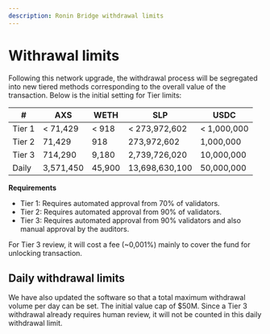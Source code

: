```yaml
---
description: Ronin Bridge withdrawal limits
---
```


# Withrawal limits

Following this network upgrade, the withdrawal process will be segregated into new tiered methods corresponding to the overall value of the transaction. Below is the initial setting for Tier limits:

| #      | AXS       | WETH   | SLP            | USDC        |
|--------|-----------|--------|----------------|-------------|
| Tier 1 | < 71,429  | < 918  | < 273,972,602  | < 1,000,000 |
| Tier 2 | 71,429    | 918    | 273,972,602    | 1,000,000   |
| Tier 3 | 714,290   | 9,180  | 2,739,726,020  | 10,000,000  |
| Daily  | 3,571,450 | 45,900 | 13,698,630,100 | 50,000,000  |

**Requirements**

* Tier 1: Requires automated approval from 70% of validators.
* Tier 2: Requires automated approval from 90% of validators.
* Tier 3: Requires automated approval from 90% validators and also manual approval by the auditors.

For Tier 3 review, it will cost a fee (~0,001%) mainly to cover the fund for unlocking transaction.

## Daily withdrawal limits

We have also updated the software so that a total maximum withdrawal volume per day can be set. The initial value cap of $50M. Since a Tier 3 withdrawal already requires human review, it will not be counted in this daily withdrawal limit.